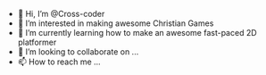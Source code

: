 - 👋 Hi, I’m @Cross-coder
- 👀 I’m interested in making awesome Christian Games
- 🌱 I’m currently learning how to make an awesome fast-paced 2D platformer
- 💞️ I’m looking to collaborate on ...
- 📫 How to reach me ...

<!---
Cross-coder/Cross-coder is a ✨ special ✨ repository because its `README.md` (this file) appears on your GitHub profile.
You can click the Preview link to take a look at your changes.
--->
